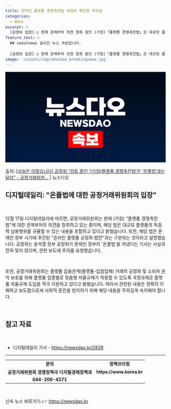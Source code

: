 ```yaml
---
title: 온라인 플랫폼 경쟁촉진법 공정위 확인한 차이점
categories:
  - News
excerpt: >
  [공정위 입장] ○ 현재 관계부처 의견 청취 중인 (가칭)「플랫폼 경쟁촉진법」은 대규모 플랫폼의 독점력 남용…
feature_text: >
  ## seoulnews 실시간 뉴스 속보입니다.

  [공정위 입장] ○ 현재 관계부처 의견 청취 중인 (가칭)「플랫폼 경쟁촉진법」은 대규모 플랫폼의 독점력 남용…
image: '/assets/img/newsdao_breakingnews.jpg'
---
```


![뉴스다오 속보](/assets/img/newsdao_breakingnews.jpg)

<p>출처: <a href="https://newsdao.kr/2828" rel="dofollow">[사실은 이렇습니다] 공정위 “검토 중인 ‘(가칭)플랫폼 경쟁촉진법’은 ‘온플법’과는 달라” - 공정거래위원…</a> | 뉴스다오</p>

<h2 data-ke-size="size26">디지털데일리: "온플법에 대한 공정거래위원회의 입장"</h2>
<p data-ke-size="size16">&nbsp;</p>
<p data-ke-size="size16">12월 17일 디지털데일리에 따르면, 공정거래위원회는 현재 (가칭) "플랫폼 경쟁촉진법"에 대한 관계부처의 의견을 청취하고 있는 중이며, 해당 법은 대규모 플랫폼의 독점력 남용행위를 규율할 수 있는 내용을 포함하고 있다고 밝혔습니다. 또한, 해당 법은 문재인 정부 시기에 추진된 "온라인 플랫폼 공정화 법안"과는 구분되는 것이라고 설명했습니다. 공정위는 윤석열 정부 공정위가 문재인 정부의 '온플법'을 꺼냈다는 기사는 사실과 전혀 맞지 않으며, 관련 보도에 주의를 요청했습니다.</p>
<p data-ke-size="size16">&nbsp;</p>
<p data-ke-size="size16">또한, 공정거래위원회는 플랫폼 갑을관계(플랫폼-입점업체) 거래의 공정화 및 소비자 권익 보호를 위해 플랫폼 업종별로 맞춤형 자율규제가 작동할 수 있도록 국정과제로 플랫폼 자율규제 도입을 적극 지원하고 있다고 밝혔습니다. 따라서 관련된 내용은 정확히 이해하고 보도함으로써 사회적 혼란을 방지하기 위해 해당 내용을 주의깊게 숙지해야 합니다.</p>
<p data-ke-size="size16">&nbsp;</p>
<h2 data-ke-size="size26">참고 자료</h2>
<p data-ke-size="size16">&nbsp;</p>
<ul>
    <li>디지털데일리 기사 - <a href="https://newsdao.kr/2828">https://newsdao.kr/2828</a></li>
</ul>
<hr>
<table>
<tbody>
<tr>
<td style="text-align: center; height: 17px;"><b>문의</b></td>
<td style="text-align: center; height: 17px;"><b>정책브리핑</b></td>
</tr>
<tr>
<td style="text-align: center; height: 17px;"><b>공정거래위원회 경쟁정책국 디지털경제정책과</b></td>
<td style="text-align: center; height: 17px;"><b>https://www.korea.kr</b></td>
</tr>
<tr>
<td style="text-align: center; height: 17px;"><b>044-200-4371</b></td>
<td style="text-align: center; height: 17px;"><b>&nbsp;</b></td>
</tr>
</tbody>
</table>
<p data-ke-size="size16">&nbsp;</p> 

신속 뉴스 바로가기 👉 <a href="https://newsdao.kr" rel="dofollow">https://newsdao.kr</a>


